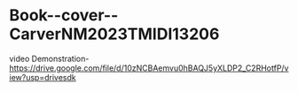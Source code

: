 # Book--cover--CarverNM2023TMIDI13206


video Demonstration-https://drive.google.com/file/d/10zNCBAemvu0hBAQJ5yXLDP2_C2RHotfP/view?usp=drivesdk
